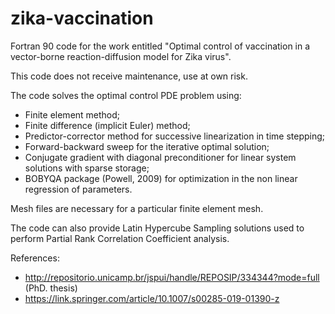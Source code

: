 # zika-vaccination
Fortran 90 code for the work entitled "Optimal control of vaccination in a vector-borne reaction-diffusion model for Zika virus".

This code does not receive maintenance, use at own risk.

The code solves the optimal control PDE problem using:
- Finite element method;
- Finite difference (implicit Euler) method;
- Predictor-corrector method for successive linearization in time stepping;
- Forward-backward sweep for the iterative optimal solution;
- Conjugate gradient with diagonal preconditioner for linear system solutions with sparse storage;
- BOBYQA package (Powell, 2009) for optimization in the non linear regression of parameters.

Mesh files are necessary for a particular finite element mesh.

The code can also provide Latin Hypercube Sampling solutions used to perform Partial Rank Correlation Coefficient analysis.

References:
- http://repositorio.unicamp.br/jspui/handle/REPOSIP/334344?mode=full (PhD. thesis)
- https://link.springer.com/article/10.1007/s00285-019-01390-z
